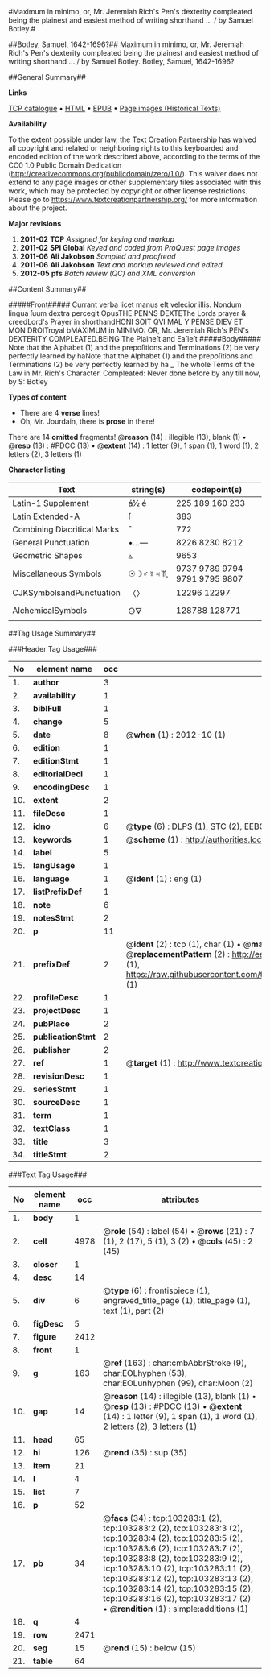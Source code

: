 #Maximum in minimo, or, Mr. Jeremiah Rich's Pen's dexterity compleated being the plainest and easiest method of writing shorthand ... / by Samuel Botley.#

##Botley, Samuel, 1642-1696?##
Maximum in minimo, or, Mr. Jeremiah Rich's Pen's dexterity compleated being the plainest and easiest method of writing shorthand ... / by Samuel Botley.
Botley, Samuel, 1642-1696?

##General Summary##

**Links**

[TCP catalogue](http://www.ota.ox.ac.uk/tcp/)  • 
[HTML](http://tei.it.ox.ac.uk/tcp/Texts-HTML/free/A28/A28859.html)  • 
[EPUB](http://tei.it.ox.ac.uk/tcp/Texts-EPUB/free/A28/A28859.epub) • 
[Page images (Historical Texts)](https://historicaltexts.jisc.ac.uk/eebo-15260376e)

**Availability**

To the extent possible under law, the Text Creation Partnership has waived all copyright and related or neighboring rights to this keyboarded and encoded edition of the work described above, according to the terms of the CC0 1.0 Public Domain Dedication (http://creativecommons.org/publicdomain/zero/1.0/). This waiver does not extend to any page images or other supplementary files associated with this work, which may be protected by copyright or other license restrictions. Please go to https://www.textcreationpartnership.org/ for more information about the project.

**Major revisions**

1. __2011-02__ __TCP__ *Assigned for keying and markup*
1. __2011-02__ __SPi Global__ *Keyed and coded from ProQuest page images*
1. __2011-06__ __Ali Jakobson__ *Sampled and proofread*
1. __2011-06__ __Ali Jakobson__ *Text and markup reviewed and edited*
1. __2012-05__ __pfs__ *Batch review (QC) and XML conversion*

##Content Summary##

#####Front#####
Currant verba licet manus eſt velecior illis. Nondum lingua ſuum dextra percegit OpusTHE PENNS DEXTEThe Lords prayer & creedLord's Prayer in shorthandHONI SOIT QVI MAL Y PENSE.DIEV ET MON DROITroyal bMAXIMUM in MINIMO: OR, Mr. Jeremiah Rich's PEN's DEXTERITY COMPLEATED.BEING The Plaineſt and Eaſieſt
#####Body#####
Note that the Alphabet (1) and the prepoſitions and Terminations (2) be very perfectly learned by haNote that the Alphabet (1) and the prepoſitions and Terminations (2) be very perfectly learned by ha
    _ The whole Terms of the Law in Mr. Rich's Character. Compleated: Never done before by any till now, by S: Botley

**Types of content**

  * There are 4 **verse** lines!
  * Oh, Mr. Jourdain, there is **prose** in there!

There are 14 **omitted** fragments! 
 @__reason__ (14) : illegible (13), blank (1)  •  @__resp__ (13) : #PDCC (13)  •  @__extent__ (14) : 1 letter (9), 1 span (1), 1 word (1), 2 letters (2), 3 letters (1)

**Character listing**


|Text|string(s)|codepoint(s)|
|---|---|---|
|Latin-1 Supplement|á½ é|225 189 160 233|
|Latin Extended-A|ſ|383|
|Combining             Diacritical Marks|̄|772|
|General Punctuation|•…—|8226 8230 8212|
|Geometric Shapes|▵|9653|
|Miscellaneous Symbols|☉☽♂☿♃♏|9737 9789 9794 9791 9795 9807|
|CJKSymbolsandPunctuation|〈〉|12296 12297|
|AlchemicalSymbols|🜔🜃|128788 128771|

##Tag Usage Summary##

###Header Tag Usage###

|No|element name|occ|attributes|
|---|---|---|---|
|1.|__author__|3||
|2.|__availability__|1||
|3.|__biblFull__|1||
|4.|__change__|5||
|5.|__date__|8| @__when__ (1) : 2012-10 (1)|
|6.|__edition__|1||
|7.|__editionStmt__|1||
|8.|__editorialDecl__|1||
|9.|__encodingDesc__|1||
|10.|__extent__|2||
|11.|__fileDesc__|1||
|12.|__idno__|6| @__type__ (6) : DLPS (1), STC (2), EEBO-CITATION (1), OCLC (1), VID (1)|
|13.|__keywords__|1| @__scheme__ (1) : http://authorities.loc.gov/ (1)|
|14.|__label__|5||
|15.|__langUsage__|1||
|16.|__language__|1| @__ident__ (1) : eng (1)|
|17.|__listPrefixDef__|1||
|18.|__note__|6||
|19.|__notesStmt__|2||
|20.|__p__|11||
|21.|__prefixDef__|2| @__ident__ (2) : tcp (1), char (1)  •  @__matchPattern__ (2) : ([0-9\-]+):([0-9IVX]+) (1), (.+) (1)  •  @__replacementPattern__ (2) : http://eebo.chadwyck.com/downloadtiff?vid=$1&page=$2 (1), https://raw.githubusercontent.com/textcreationpartnership/Texts/master/tcpchars.xml#$1 (1)|
|22.|__profileDesc__|1||
|23.|__projectDesc__|1||
|24.|__pubPlace__|2||
|25.|__publicationStmt__|2||
|26.|__publisher__|2||
|27.|__ref__|1| @__target__ (1) : http://www.textcreationpartnership.org/docs/. (1)|
|28.|__revisionDesc__|1||
|29.|__seriesStmt__|1||
|30.|__sourceDesc__|1||
|31.|__term__|1||
|32.|__textClass__|1||
|33.|__title__|3||
|34.|__titleStmt__|2||


###Text Tag Usage###

|No|element name|occ|attributes|
|---|---|---|---|
|1.|__body__|1||
|2.|__cell__|4978| @__role__ (54) : label (54)  •  @__rows__ (21) : 7 (1), 2 (17), 5 (1), 3 (2)  •  @__cols__ (45) : 2 (45)|
|3.|__closer__|1||
|4.|__desc__|14||
|5.|__div__|6| @__type__ (6) : frontispiece (1), engraved_title_page (1), title_page (1), text (1), part (2)|
|6.|__figDesc__|5||
|7.|__figure__|2412||
|8.|__front__|1||
|9.|__g__|163| @__ref__ (163) : char:cmbAbbrStroke (9), char:EOLhyphen (53), char:EOLunhyphen (99), char:Moon (2)|
|10.|__gap__|14| @__reason__ (14) : illegible (13), blank (1)  •  @__resp__ (13) : #PDCC (13)  •  @__extent__ (14) : 1 letter (9), 1 span (1), 1 word (1), 2 letters (2), 3 letters (1)|
|11.|__head__|65||
|12.|__hi__|126| @__rend__ (35) : sup (35)|
|13.|__item__|21||
|14.|__l__|4||
|15.|__list__|7||
|16.|__p__|52||
|17.|__pb__|34| @__facs__ (34) : tcp:103283:1 (2), tcp:103283:2 (2), tcp:103283:3 (2), tcp:103283:4 (2), tcp:103283:5 (2), tcp:103283:6 (2), tcp:103283:7 (2), tcp:103283:8 (2), tcp:103283:9 (2), tcp:103283:10 (2), tcp:103283:11 (2), tcp:103283:12 (2), tcp:103283:13 (2), tcp:103283:14 (2), tcp:103283:15 (2), tcp:103283:16 (2), tcp:103283:17 (2)  •  @__rendition__ (1) : simple:additions (1)|
|18.|__q__|4||
|19.|__row__|2471||
|20.|__seg__|15| @__rend__ (15) : below (15)|
|21.|__table__|64||
